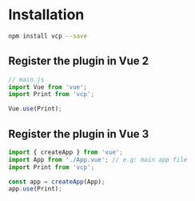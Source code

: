 # Installation

```bash
npm install vcp --save
```

## Register the plugin in Vue 2

```js
// main.js
import Vue from 'vue';
import Print from 'vcp';

Vue.use(Print);
```

## Register the plugin in Vue 3

```js
import { createApp } from 'vue';
import App from './App.vue'; // e.g: main app file
import Print from 'vcp';

const app = createApp(App);
app.use(Print);
```
